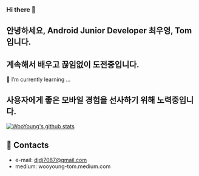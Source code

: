 ### Hi there 👋  

## 안녕하세요, Android Junior Developer 최우영, Tom 입니다.

## 계속해서 배우고 끊임없이 도전중입니다.
🌱 I’m currently learning ...

## 사용자에게 좋은 모바일 경험을 선사하기 위해 노력중입니다.

[![WooYoung's github stats](https://github-readme-stats.vercel.app/api?username=wooyoung-tom&count_private=true&show_icons=true&theme=onedark)](https://github.com/wooyoung-tom)

## 🤙 Contacts
- e-mail: djdj7087@gmail.com
- medium: wooyoung-tom.medium.com

<!--
**wooyoung-tom/wooyoung-tom** is a ✨ _special_ ✨ repository because its `README.md` (this file) appears on your GitHub profile.

Here are some ideas to get you started:

🔭 I’m currently working on ...
- 
- 👯 I’m looking to collaborate on ...
- 🤔 I’m looking for help with ...
- 💬 Ask me about ...
- 📫 How to reach me: ...
- 😄 Pronouns: ...
- ⚡ Fun fact: ...
-->
